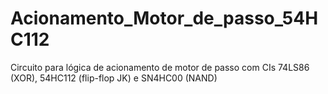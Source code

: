 # Acionamento_Motor_de_passo_54HC112
Circuito para lógica de acionamento de motor de passo com CIs 74LS86 (XOR), 54HC112 (flip-flop JK) e SN4HC00 (NAND)
